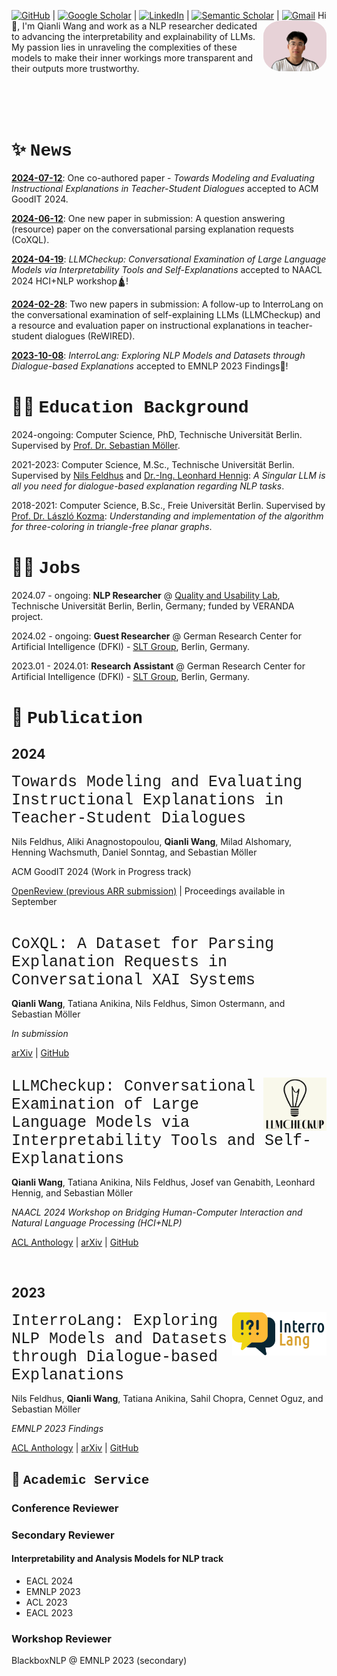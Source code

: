[![GitHub](https://a11ybadges.com/badge?logo=github)](https://github.com/qiaw99) | [![Google Scholar](https://img.shields.io/badge/Google%20Scholar-4285F4.svg?style=for-the-badge&logo=Google-Scholar&logoColor=white)](https://scholar.google.com/citations?user=dKmUzp4AAAAJ) | [![LinkedIn](https://img.shields.io/badge/LinkedIn-0A66C2.svg?style=for-the-badge&logo=LinkedIn&logoColor=white)](https://www.linkedin.com/in/qianliwang/) | [![Semantic Scholar](https://img.shields.io/badge/Semantic%20Scholar-1857B6.svg?style=for-the-badge&logo=Semantic-Scholar&logoColor=white)](https://www.semanticscholar.org/author/Qianli-Wang/2257126685) | [![Gmail](https://a11ybadges.com/badge?logo=gmail)](mailto:wolfgang61617@gmail.com)
<img src="./img/avatar.jpg" style="width: 20%; height: 20%; border-radius:30%;" align="right"/>
Hi👋, I'm Qianli Wang and work as a NLP researcher dedicated to advancing the interpretability and explainability of LLMs. My passion lies in unraveling the complexities of these models to make their inner workings more transparent and their outputs more trustworthy.


<br>
<br>
<br>


# ✨ <span style="font-family: 'Courier New', monospace;">News</span>
<u><b>2024-07-12</b></u>: One co-authored paper - _Towards Modeling and Evaluating Instructional Explanations in Teacher-Student Dialogues_ accepted to ACM GoodIT 2024.

<u><b>2024-06-12</b></u>: One new paper in submission: A question answering (resource) paper on the conversational parsing explanation requests (CoXQL).

<u><b>2024-04-19</b></u>: _LLMCheckup: Conversational Examination of Large Language Models via Interpretability Tools and Self-Explanations_ accepted to NAACL 2024 HCI+NLP workshop🛕!

<u><b>2024-02-28</b></u>: Two new papers in submission: A follow-up to InterroLang on the conversational examination of self-explaining LLMs (LLMCheckup) and a resource and evaluation paper on instructional explanations in teacher-student dialogues (ReWIRED).

<u><b>2023-10-08</b></u>: _InterroLang: Exploring NLP Models and Datasets through Dialogue-based Explanations_ accepted to EMNLP 2023 Findings🦁!

# 🧑‍🎓 <span style="font-family: 'Courier New', monospace;">Education Background</span>
2024-ongoing: Computer Science, PhD, Technische Universität Berlin. Supervised by [Prof. Dr. Sebastian Möller](https://www.tu.berlin/qu/ueber-uns/leitung).

2021-2023: Computer Science, M.Sc., Technische Universität Berlin. Supervised by [Nils Feldhus](https://www.dfki.de/web/ueber-uns/mitarbeiter/person/nife02) and [Dr.-Ing. Leonhard Hennig](https://www.dfki.de/web/ueber-uns/mitarbeiter/person/lehe02): _A Singular LLM is all you need for dialogue-based explanation regarding NLP tasks_.

2018-2021: Computer Science, B.Sc., Freie Universität Berlin. Supervised by [Prof. Dr. László Kozma](https://www.mi.fu-berlin.de/inf/groups/ag-ti/members/professoren/Kozma_Laszlo.html): _Understanding and implementation of the algorithm for three-coloring in triangle-free planar graphs_. 



# 🧑‍💻 <span style="font-family: 'Courier New', monospace;">Jobs</span>
2024.07 - ongoing: **NLP Researcher** @ [Quality and Usability Lab](https://www.tu.berlin/qu), Technische Universität Berlin, Berlin, Germany; funded by VERANDA project.

2024.02 - ongoing: **Guest Researcher** @ German Research Center for Artificial Intelligence (DFKI) - [SLT Group](https://www.dfki.de/en/web/research/research-departments/speech-and-language-technology/), Berlin, Germany.

2023.01 - 2024.01: **Research Assistant** @ German Research Center for Artificial Intelligence (DFKI) - [SLT Group](https://www.dfki.de/en/web/research/research-departments/speech-and-language-technology/), Berlin, Germany.

# 📑 <span style="font-family: 'Courier New', monospace;">Publication</span>
## 2024
<span style="font-size: 25px; font-family: 'Courier New', monospace;">Towards Modeling and Evaluating Instructional Explanations in Teacher-Student Dialogues
</span>

Nils Feldhus, Aliki Anagnostopoulou, **Qianli Wang**, Milad Alshomary, Henning Wachsmuth, Daniel Sonntag, and Sebastian Möller

ACM GoodIT 2024 (Work in Progress track)

[OpenReview (previous ARR submission)](https://openreview.net/forum?id=mHgNzfiApQ) | Proceedings available in September

<br>


<span style="font-size: 25px; font-family: 'Courier New', monospace;">CoXQL: A Dataset for Parsing Explanation Requests in Conversational XAI Systems</span>

**Qianli Wang**, Tatiana Anikina, Nils Feldhus, Simon Ostermann, and Sebastian Möller

_In submission_

[arXiv](https://arxiv.org/abs/2406.08101) | [GitHub](https://github.com/DFKI-NLP/CoXQL)

<br>



<img src="img/LLMCheckup_Logo.png" style="width:20%; height:15%;" align="right">
<span style="font-size: 25px; font-family: 'Courier New', monospace;" >LLMCheckup: Conversational Examination of Large Language Models via Interpretability Tools and Self-Explanations</span>

**Qianli Wang**, Tatiana Anikina, Nils Feldhus, Josef van Genabith, Leonhard Hennig, and Sebastian Möller

_NAACL 2024 Workshop on Bridging Human-Computer Interaction and Natural Language Processing (HCI+NLP)_

[ACL Anthology](https://aclanthology.org/2024.hcinlp-1.9/) | [arXiv](https://arxiv.org/abs/2401.12576) | [GitHub](https://github.com/DFKI-NLP/LLMCheckup)

<br>

## 2023
<img src="img/Interrolang_logo.png" style="width:30%; height:20%;" align="right">
<span style="font-size: 25px; font-family: 'Courier New', monospace;">InterroLang: Exploring NLP Models and Datasets through Dialogue-based Explanations</span>

Nils Feldhus, **Qianli Wang**, Tatiana Anikina, Sahil Chopra, Cennet Oguz, and Sebastian Möller

_EMNLP 2023 Findings_

[ACL Anthology](https://aclanthology.org/2023.findings-emnlp.359/) | [arXiv](https://arxiv.org/abs/2310.05592) | [GitHub](https://github.com/DFKI-NLP/InterroLang/)


## 🐾 <span style="font-family: 'Courier New', monospace;">Academic Service</span>
### Conference Reviewer

### Secondary Reviewer
#### Interpretability and Analysis Models for NLP track
- EACL 2024
- EMNLP 2023
- ACL 2023 
- EACL 2023 

### Workshop Reviewer
BlackboxNLP @ EMNLP 2023 (secondary)